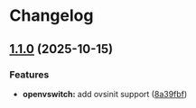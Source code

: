 # Changelog

## [1.1.0](https://github.com/vexxhost/openstack-helm/compare/openvswitch-v1.0.0...openvswitch-v1.1.0) (2025-10-15)


### Features

* **openvswitch:** add ovsinit support ([8a39fbf](https://github.com/vexxhost/openstack-helm/commit/8a39fbfd70b58427e0fa2ce06665e1e92bbdc99d))
